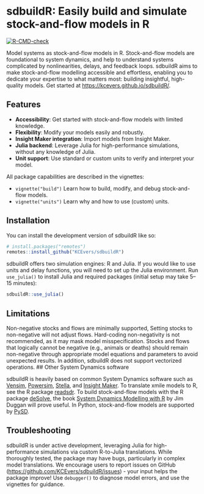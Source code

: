 
<!-- README.md is generated from README.Rmd. Please edit that file -->

# sdbuildR: Easily build and simulate stock-and-flow models in R

<!-- badges: start -->

[![R-CMD-check](https://github.com/KCEvers/sdbuildR/actions/workflows/R-CMD-check.yaml/badge.svg)](https://github.com/KCEvers/sdbuildR/actions/workflows/R-CMD-check.yaml)
<!-- badges: end -->

Model systems as stock-and-flow models in R. Stock-and-flow models are
foundational to system dynamics, and help to understand systems
complicated by nonlinearities, delays, and feedback loops. sdbuildR aims
to make stock-and-flow modelling accessible and effortless, enabling you
to dedicate your expertise to what matters most: building insightful,
high-quality models. Get started at
<https://kcevers.github.io/sdbuildR/>.

## Features

- **Accessibility**: Get started with stock-and-flow models with limited
  knowledge.
- **Flexibility**: Modify your models easily and robustly.
- **Insight Maker integration**: Import models from Insight Maker.
- **Julia backend**: Leverage Julia for high-performance simulations,
  without any knowledge of Julia.
- **Unit support**: Use standard or custom units to verify and interpret
  your model.

All package capabilities are described in the vignettes:

- `vignette("build")` Learn how to build, modify, and debug
  stock-and-flow models.
- `vignette("units")` Learn why and how to use (custom) units.
  <!-- 3. **Delays**: Not all dynamics are instantaneous. Learn about delays (fixed, smooth, material and information) and how to implement them with sdbuildR. -->
  <!-- 4. **Sensitivity**:  -->

## Installation

You can install the development version of sdbuildR like so:

``` r
# install.packages("remotes")
remotes::install_github("KCEvers/sdbuildR")
```

sdbuildR offers two simulation engines: R and Julia. If you would like
to use units and delay functions, you will need to set up the Julia
environment. Run `use_julia()` to install Julia and required packages
(initial setup may take 5–15 minutes):

``` r
sdbuildR::use_julia()
```

## Limitations

<!-- Unlike other System Dynamics software, sdbuildR makes a distinction between static and dynamic variables. This means that static variables - the initial values of stocks, constants, and graphical functions - cannot depend on dynamic variables - auxiliaries and flows. If this is the case, an error will be thrown with the problematic dependencies and the model will not be simulated.  -->

Non-negative stocks and flows are minimally supported, Setting stocks to
non-negative will not adjust flows. Hard-coding non-negativity is not
recommended, as it may mask model misspecification. Stocks and flows
that logically cannot be negative (e.g., animals or deaths) should
remain non-negative through appropriate model equations and parameters
to avoid unexpected results. In addition, sdbuildR does not support
vectorized operations. \## Other System Dynamics software

sdbuildR is heavily based on common System Dynamics software such as
[Vensim](https://vensim.com/), [Powersim](https://powersim.com/),
[Stella](https://www.iseesystems.com/), and [Insight
Maker](https://insightmaker.com/). To translate xmile models to R, see
the R package [readsdr](https://github.com/jandraor/readsdr). To build
stock-and-flow models with the R package
[deSolve](https://cran.r-project.org/web/packages/deSolve/index.html),
the book [System Dynamics Modelling with
R](https://link.springer.com/book/10.1007/978-3-319-34043-2) by Jim
Duggan will prove useful. In Python, stock-and-flow models are supported
by [PySD](https://pysd.readthedocs.io/en/master/).

## Troubleshooting

sdbuildR is under active development, leveraging Julia for
high-performance simulations via custom R-to-Julia translations. While
thoroughly tested, the package may have bugs, particularly in complex
model translations. We encourage users to report issues on GitHub
(<https://github.com/KCEvers/sdbuildR/issues>) - your input helps the
package improve! Use `debugger()` to diagnose model errors, and use the
vignettes for guidance.
